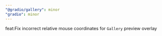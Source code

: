 ```yaml
---
"@gradio/gallery": minor
"gradio": minor
---
```


feat:Fix incorrect relative mouse coordinates for `Gallery` preview overlay

